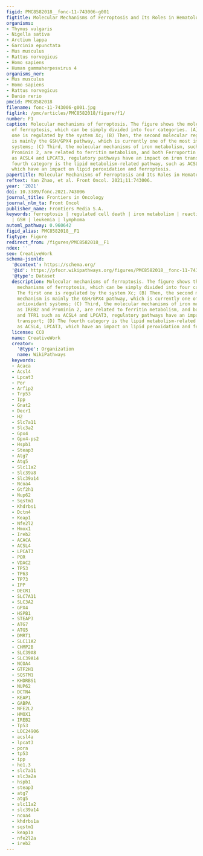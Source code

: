 ```yaml
---
figid: PMC8582018__fonc-11-743006-g001
figtitle: Molecular Mechanisms of Ferroptosis and Its Roles in Hematologic Malignancies
organisms:
- Thymus vulgaris
- Nigella sativa
- Arctium lappa
- Garcinia epunctata
- Mus musculus
- Rattus norvegicus
- Homo sapiens
- Human gammaherpesvirus 4
organisms_ner:
- Mus musculus
- Homo sapiens
- Rattus norvegicus
- Danio rerio
pmcid: PMC8582018
filename: fonc-11-743006-g001.jpg
figlink: /pmc/articles/PMC8582018/figure/f1/
number: F1
caption: Molecular mechanisms of ferroptosis. The figure shows the molecular mechanisms
  of ferroptosis, which can be simply divided into four categories. (A) The first
  one is regulated by the system Xc; (B) Then, the second molecular regulatory mechanism
  is mainly the GSH/GPX4 pathway, which is currently one of the most important antioxidant
  systems; (C) Third, the molecular mechanisms of iron metabolism, such as IREB2 and
  Prominin 2, are related to ferritin metabolism, and both Ferroportin and TFR1 such
  as ACSL4 and LPCAT3, regulatory pathways have an impact on iron transport; (D) The
  fourth category is the lipid metabolism-related pathway, such as ACSL4, LPCAT3,
  which have an impact on lipid peroxidation and ferroptosis.
papertitle: Molecular Mechanisms of Ferroptosis and Its Roles in Hematologic Malignancies.
reftext: Yan Zhao, et al. Front Oncol. 2021;11:743006.
year: '2021'
doi: 10.3389/fonc.2021.743006
journal_title: Frontiers in Oncology
journal_nlm_ta: Front Oncol
publisher_name: Frontiers Media S.A.
keywords: ferroptosis | regulated cell death | iron metabolism | reactive oxygen species
  | GSH | leukemia | lymphoma
automl_pathway: 0.960642
figid_alias: PMC8582018__F1
figtype: Figure
redirect_from: /figures/PMC8582018__F1
ndex: ''
seo: CreativeWork
schema-jsonld:
  '@context': https://schema.org/
  '@id': https://pfocr.wikipathways.org/figures/PMC8582018__fonc-11-743006-g001.html
  '@type': Dataset
  description: Molecular mechanisms of ferroptosis. The figure shows the molecular
    mechanisms of ferroptosis, which can be simply divided into four categories. (A)
    The first one is regulated by the system Xc; (B) Then, the second molecular regulatory
    mechanism is mainly the GSH/GPX4 pathway, which is currently one of the most important
    antioxidant systems; (C) Third, the molecular mechanisms of iron metabolism, such
    as IREB2 and Prominin 2, are related to ferritin metabolism, and both Ferroportin
    and TFR1 such as ACSL4 and LPCAT3, regulatory pathways have an impact on iron
    transport; (D) The fourth category is the lipid metabolism-related pathway, such
    as ACSL4, LPCAT3, which have an impact on lipid peroxidation and ferroptosis.
  license: CC0
  name: CreativeWork
  creator:
    '@type': Organization
    name: WikiPathways
  keywords:
  - Acaca
  - Acsl4
  - Lpcat3
  - Por
  - Arfip2
  - Trp53
  - Ipp
  - Gnat2
  - Decr1
  - H2
  - Slc7a11
  - Slc3a2
  - Gpx4
  - Gpx4-ps2
  - Hspb1
  - Steap3
  - Atg7
  - Atg5
  - Slc11a2
  - Slc39a8
  - Slc39a14
  - Ncoa4
  - Gtf2h1
  - Nup62
  - Sqstm1
  - Khdrbs1
  - Dctn4
  - Keap1
  - Nfe2l2
  - Hmox1
  - Ireb2
  - ACACA
  - ACSL4
  - LPCAT3
  - POR
  - VDAC2
  - TP53
  - TP63
  - TP73
  - IPP
  - DECR1
  - SLC7A11
  - SLC3A2
  - GPX4
  - HSPB1
  - STEAP3
  - ATG7
  - ATG5
  - DMRT1
  - SLC11A2
  - CHMP2B
  - SLC39A8
  - SLC39A14
  - NCOA4
  - GTF2H1
  - SQSTM1
  - KHDRBS1
  - NUP62
  - DCTN4
  - KEAP1
  - GABPA
  - NFE2L2
  - HMOX1
  - IREB2
  - Tp53
  - LOC24906
  - acsl4a
  - lpcat3
  - pora
  - tp53
  - ipp
  - he1.3
  - slc7a11
  - slc3a2a
  - hspb1
  - steap3
  - atg7
  - atg5
  - slc11a2
  - slc39a14
  - ncoa4
  - khdrbs1a
  - sqstm1
  - keap1a
  - nfe2l2a
  - ireb2
---
```

